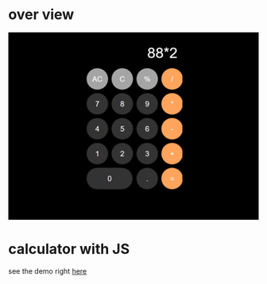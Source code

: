 # over view

<img src="https://github.com/characterMi/my-calculator/blob/main/calculator.png" alt="calculator" />

# calculator with JS

 see the demo right [here](http://charactermi.github.io/my-calculator)
